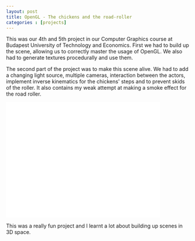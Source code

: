```yaml
---
layout: post
title: OpenGL - The chickens and the road-roller
categories : [projects]
---
```


This was our 4th and 5th project in our Computer Graphics course at Budapest University of Technology and Economics. First we had to build up the scene, allowing us to correctly master the usage of OpenGL. We also had to generate textures procedurally and use them. 

The second part of the project was to make this scene alive. We had to add a changing light source, multiple cameras, interaction between the actors, implement inverse kinematics for the chickens' steps and to prevent skids of the roller. It also contains my weak attempt at making a smoke effect for the road roller.

<iframe width="420" height="315" src="//www.youtube.com/embed/i1V9d2AWdpo" frameborder="0" allowfullscreen></iframe>

This was a really fun project and I learnt a lot about building up scenes in 3D space.